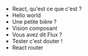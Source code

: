 * React, qu'est ce que c'est ?
* Hello world
* Une petite bière ?
* Vision composant
* Vous avez dit Flux ?
* Tester c'est douter !
* React router
